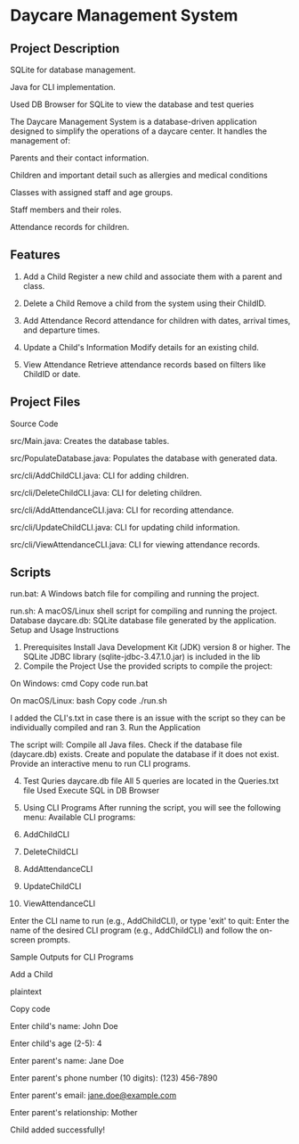 # Daycare Management System
## Project Description
SQLite for database management.

Java for CLI implementation.

Used DB Browser for SQLite to view the database and test queries

The Daycare Management System is a database-driven application designed to simplify the operations of a daycare center. It handles the management of:

Parents and their contact information.

Children and important detail such as allergies and medical conditions

Classes with assigned staff and age groups.

Staff members and their roles.

Attendance records for children.
## Features
1. Add a Child
Register a new child and associate them with a parent and class.

2. Delete a Child
Remove a child from the system using their ChildID.

3. Add Attendance
Record attendance for children with dates, arrival times, and departure times.

4. Update a Child's Information
Modify details for an existing child.

5. View Attendance
Retrieve attendance records based on filters like ChildID or date.

## Project Files
Source Code

src/Main.java: Creates the database tables.

src/PopulateDatabase.java: Populates the database with generated data.

src/cli/AddChildCLI.java: CLI for adding children.

src/cli/DeleteChildCLI.java: CLI for deleting children.

src/cli/AddAttendanceCLI.java: CLI for recording attendance.

src/cli/UpdateChildCLI.java: CLI for updating child information.

src/cli/ViewAttendanceCLI.java: CLI for viewing attendance records.

## Scripts
run.bat: A Windows batch file for compiling and running the project.

run.sh: A macOS/Linux shell script for compiling and running the project.
Database
daycare.db: SQLite database file generated by the application.
Setup and Usage Instructions
1. Prerequisites
Install Java Development Kit (JDK) version 8 or higher.
The SQLite JDBC library (sqlite-jdbc-3.47.1.0.jar) is included in the lib
2. Compile the Project
Use the provided scripts to compile the project:

On Windows:
cmd
Copy code
run.bat

On macOS/Linux:
bash
Copy code
./run.sh

I added the CLI's.txt in case there is an issue with the script so they can be individually compiled and ran
3. Run the Application

The script will:
Compile all Java files.
Check if the database file (daycare.db) exists.
Create and populate the database if it does not exist.
Provide an interactive menu to run CLI programs.


4. Test Quries
daycare.db file
All 5 queries are located in the Queries.txt file
Used Execute SQL in DB Browser

5. Using CLI Programs
After running the script, you will see the following menu:
Available CLI programs:
1. AddChildCLI
2. DeleteChildCLI
3. AddAttendanceCLI
4. UpdateChildCLI
5. ViewAttendanceCLI

Enter the CLI name to run (e.g., AddChildCLI), or type 'exit' to quit:
Enter the name of the desired CLI program (e.g., AddChildCLI) and follow the on-screen prompts.

Sample Outputs for CLI Programs

Add a Child

plaintext

Copy code

Enter child's name: John Doe

Enter child's age (2-5): 4

Enter parent's name: Jane Doe

Enter parent's phone number (10 digits): (123) 456-7890

Enter parent's email: jane.doe@example.com

Enter parent's relationship: Mother

Child added successfully!
